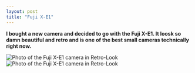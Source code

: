 ```yaml
---
layout: post
title: "Fuji X-E1"
---
```


**I bought a new camera and decided to go with the Fuji X-E1. It loosk so damn beautiful and retro and is one of the best small cameras technically right now.**

![Photo of the Fuji X-E1 camera in Retro-Look](//img-anselmhannemann.netdna-ssl.com/img/blog/fuji-e1_1.jpg)
![Photo of the Fuji X-E1 camera in Retro-Look](//img-anselmhannemann.netdna-ssl.com/img/blog/fuji-e1_2.jpg)